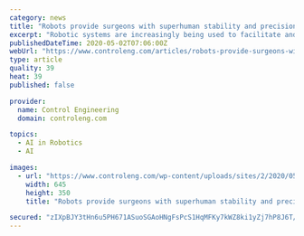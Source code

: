 ```yaml
---
category: news
title: "Robots provide surgeons with superhuman stability and precision"
excerpt: "Robotic systems are increasingly being used to facilitate and optimize the positioning of instruments and tools during surgery. These systems simplify operating"
publishedDateTime: 2020-05-02T07:06:00Z
webUrl: "https://www.controleng.com/articles/robots-provide-surgeons-with-superhuman-stability-and-precision/"
type: article
quality: 39
heat: 39
published: false

provider:
  name: Control Engineering
  domain: controleng.com

topics:
  - AI in Robotics
  - AI

images:
  - url: "https://www.controleng.com/wp-content/uploads/sites/2/2020/05/unnamed-2.jpg"
    width: 645
    height: 350
    title: "Robots provide surgeons with superhuman stability and precision"

secured: "zIXpBJY3tHn6u5PH671ASuoSGAoHNgFsPcS1HqMFKy7kWZ8ki1yZj7hP8J6T/7sRxz+7UxGvueidwOYLPw/FPiU1CkHzyzdocuOr0hg4V4L4l6u1BSqCpqgNry6dlcL0pHgyOZfgvSgW2GMFvC52CTS+mgipamhzYiSE7KkAnmm0AQ4u/JpM/FhB/Tfimi+icvdWWMGhyNf7HFL1tVpaydXfH6HsDB06nC8+QU1Y9u/fu7zw/pnmX1tB/Xnu1yf9U04tPtT52aN67n7V8W3L6+N9N28lo+2TgHCib4g5KTUOJiFhFKmks6OyFMiAXqZ6lteaxpUJpqBtmavpN61cew0oIJ2nylfpyZ82j0ylW6B/NvgtHBTHqtBJHWZVGtHyKLulOBo9n4OycSeOxBL/OMPsuQHTihFIbR4as/38YYhVnizZnfStfmW8jZIuxzJlpuRpLG4MGXtajoXLOnPfkjrEB27T1Wr+N/yCQJcbVcs=;gD26uRAvY00haYgaYg5xrw=="
---
```


